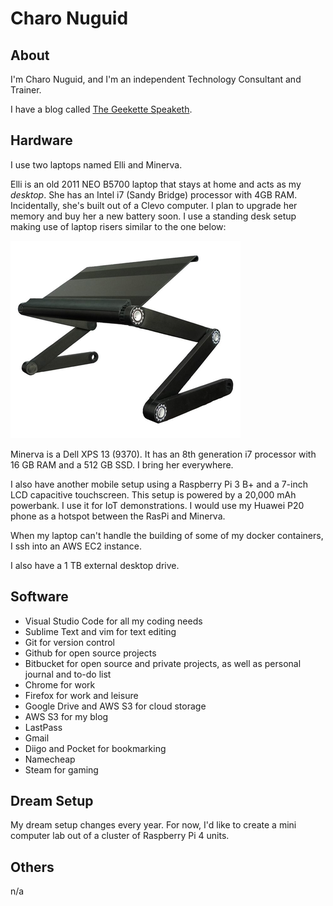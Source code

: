 # Charo Nuguid

##  About

I'm Charo Nuguid, and I'm an independent Technology Consultant and Trainer.

I have a blog called [The Geekette Speaketh](http://thegeekettespeaketh.com).

## Hardware

I use two laptops named Elli and Minerva.

Elli is an old 2011 NEO B5700 laptop that stays at home and acts as my _desktop_. She has an Intel i7 (Sandy Bridge) processor with 4GB RAM. Incidentally, she's built out of a Clevo computer. I plan to upgrade her memory and buy her a new battery soon. I use a standing desk setup making use of laptop risers similar to the one below:

![A laptop riser similar to what I use.](images/riser.png)

Minerva is a Dell XPS 13 (9370). It has an 8th generation i7 processor with 16 GB RAM and a 512 GB SSD. I bring her everywhere.

I also have another mobile setup using a Raspberry Pi 3 B+ and a 7-inch LCD capacitive touchscreen. This setup is powered by a 20,000 mAh powerbank. I use it for IoT demonstrations. I would use my Huawei P20 phone as a hotspot between the RasPi and Minerva.

When my laptop can't handle the building of some of my docker containers, I ssh into an AWS EC2 instance.

I also have a 1 TB external desktop drive.

## Software

* Visual Studio Code for all my coding needs
* Sublime Text and vim for text editing
* Git for version control
* Github for open source projects
* Bitbucket for open source and private projects, as well as personal journal and to-do list
* Chrome for work
* Firefox for work and leisure
* Google Drive and AWS S3 for cloud storage
* AWS S3 for my blog
* LastPass
* Gmail
* Diigo and Pocket for bookmarking
* Namecheap
* Steam for gaming

## Dream Setup

My dream setup changes every year. For now, I'd like to create a mini computer lab out of a cluster of Raspberry Pi 4 units.

## Others

n/a
